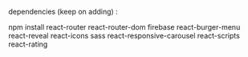 dependencies (keep on adding) :

npm install react-router react-router-dom firebase react-burger-menu react-reveal react-icons sass react-responsive-carousel react-scripts react-rating
